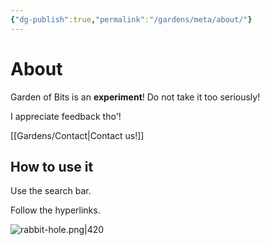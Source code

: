 ```yaml
---
{"dg-publish":true,"permalink":"/gardens/meta/about/"}
---
```


# About

Garden of Bits is an **experiment**! Do not take it too seriously!

I appreciate feedback tho'!

[[Gardens/Contact\|Contact us!]]

## How to use it

Use the search bar. 

Follow the hyperlinks.

![rabbit-hole.png|420](/img/user/Gardens/assets/images/rabbit-hole.png)


